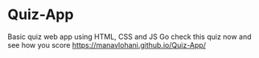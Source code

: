 # Quiz-App
Basic quiz web app using HTML, CSS and JS
Go check this quiz now and see how you score https://manavlohani.github.io/Quiz-App/
